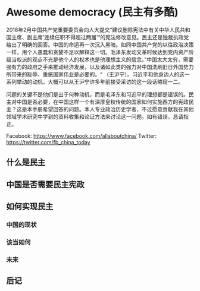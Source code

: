 Awesome democracy (民主有多酷)
===================

2018年2月中国共产党重要委员会向人大提交“建议删除宪法中有关中华人民共和国主席、副主席'连续任职不得超过两届'“的宪法修改意见。民主还是独裁执政党给出了明确的回答。中国的命运再一次沉入黑暗。如同中国共产党的以往政治决策一样，用个人愚蠢和贪婪不足以解释这一切。毛泽东发动文革时候达到党内资产阶级当权派的观点不光是他个人的权术也是他理想主义的信念。”中国太大太穷，需要强有力的政府之手来推动经济发展，以及诸如此类的强力对中国洗刷旧日外国势力所带来的耻辱、重振国家伟业是必要的。“ （王沪宁）。习近平和他身边人的这一系列举动的动机，大概可以从王沪宁许多年前接受采访的这一段话略窥一二。

问题的关键不是他们是出于何种动机，而是毛泽东和习近平的理想都是错误的。民主对中国是否必要，在中国这样一个有深厚皇权传统的国家如何实施西方的宪政民主？这是本手册希望回答的问题。本人专业政治历史学者，不过愿意贡献我在其他领域学术研究中学到的资料收集和论证方法来讨论这一问题。如有错误，恳请指正。

Facebook: https://www.facebook.com/allaboutchina/
Twitter: https://twitter.com/fb_china_today


## 什么是民主

## 中国是否需要民主宪政

## 如何实现民主

### 中国的现状

### 该当如何

### 未来

## 后记